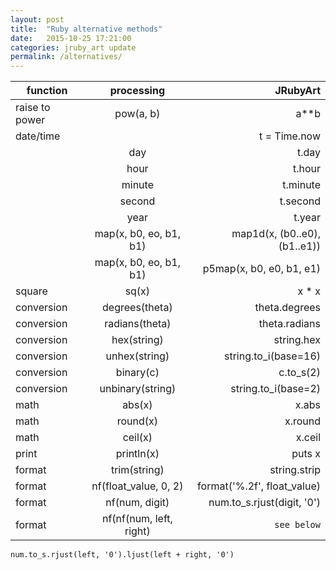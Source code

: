 ```yaml
---
layout: post
title:  "Ruby alternative methods"
date:   2015-10-25 17:21:00
categories: jruby_art update
permalink: /alternatives/
---
```


|function       |  processing          |  JRubyArt       |
|----------     |:-------------:       |------:          |
|raise to power |pow(a, b)             |a**b             |
|date/time      |                      |t = Time.now     |
|               |day                   |t.day            |
|               |hour                  |t.hour           |
|               |minute                |t.minute         |
|               |second                |t.second         |
|               |year                  |t.year           |
|               |map(x, b0, eo, b1, b1)|map1d(x, (b0..e0), (b1..e1))|
|               |map(x, b0, eo, b1, b1)|p5map(x, b0, e0, b1, e1)|
|square         |sq(x)                |x * x            |
|conversion     |degrees(theta)       |theta.degrees    |
|conversion     |radians(theta)       |theta.radians    |
|conversion     |hex(string)          |string.hex       |
|conversion     |unhex(string)        |string.to_i(base=16)|
|conversion     |binary(c)            |c.to_s(2)        |
|conversion     |unbinary(string)     |string.to_i(base=2)|
|math           |abs(x)               |x.abs            |
|math           |round(x)             |x.round          |
|math           |ceil(x)              |x.ceil           |
|print          |println(x)           |puts x           |
|format         |trim(string)         |string.strip     |
|format         |nf(float_value, 0, 2)|format('%.2f', float_value)|
|format         |nf(num, digit)       |num.to_s.rjust(digit, '0')|
|format         |nf(nf(num, left, right)|`see below`   |

`num.to_s.rjust(left, '0').ljust(left + right, '0')`